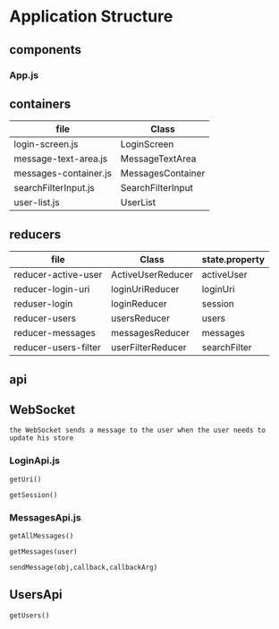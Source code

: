 # Application Structure

## components
### App.js
## containers
file | Class
---- | -----
login-screen.js | LoginScreen
message-text-area.js | MessageTextArea
messages-container.js | MessagesContainer
searchFilterInput.js | SearchFilterInput
user-list.js | UserList

## reducers

file | Class | state.property
---- | ----- | --------------
reducer-active-user | ActiveUserReducer | activeUser
reducer-login-uri | loginUriReducer | loginUri
reduser-login | loginReducer | session
reducer-users | usersReducer | users
reducer-messages | messagesReducer | messages
reducer-users-filter | userFilterReducer | searchFilter


## api

## WebSocket
    the WebSocket sends a message to the user when the user needs to update his store

### LoginApi.js
    getUri()

    getSession()

### MessagesApi.js
    getAllMessages()

    getMessages(user)

    sendMessage(obj,callback,callbackArg)

## UsersApi
    getUsers()
